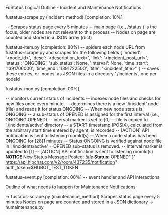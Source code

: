 FuStatus Logical Outline - Incident and Maintenance Notifications

fustatus-scrape.py (incident_method)  [completion: 10%]

 -- Scrapes status page every 5 minutes
 -- main page (i.e., /status ) is the focus, older nodes are not relevant to this process
 -- Nodes on page are counted and stored in a JSON array (dict)
 
fustatus-item.py   [completion: 80%]
 --  spiders each node URL from fustatus-scrape.py and scrapes for the following fields
 	{
	'nodeid': '<node_id>',
	'desc': '<description_text>',
	'link': '<incident_post_url>',
	'status': 'ONGOING',
	'sub_status': None,
	'interval': None,
	'time_start': '1391706000',
	'time_end': '1391722500',
	'title': '<incident_title>’'
	}
 -- saves these entries, or 'nodes' as JSON files in a directory './incidents',  one per nodeId
 
 
fustatus-mon.py  [completion: 00%]

 -- monitors current status of incidents
 -- indexes node files and checks for new files once every minute.
 -- determines there is a new '/incident' node (file) and reads it for status ONGOING
 -- When new node status is ONGOING
 -- a sub-status of OPENED is assigned for the first interval (i.e., ONGOING:OPENED)
 -- interval marker is set to [0]
 -- file is copied to './incidents/active' directory
 -- a START timestamp (POSIX), calculated from the arbitrary start time entered by agent, is recorded
 -- [ACTION] API notification is sent to listening roomId(s)
 -- When a node status has been ONGOING for [28]1 minutes
 -- Status ONGOING is verified against node file in './incidents/active'
	--OPENED sub-status is removed.
	-- Interval marker is updated to [1]
	-- [ACTION] API notification is sent to listening roomId(s)
	<strong>NOTICE</strong> New Status Message Posted: 
		<a href="_link_">_title_</a>
		<strong>Status:</strong> OPENED" }' \
		https://api.hipchat.com/v2/room/437235/notification? \
		auth_token=$HUBOT_TEST_TOKEN 
		

fustatus-event.py  [completion: 00%]
-- event handler and API interactions

	
Outline of what needs to happen for Maintenance Notifications

-> fustatus-scrape.py (maintenance_method)
Scrapes status page every 5 minutes
Nodes on page are counted and stored in a JSON dictionary
-> humaintenance.py
